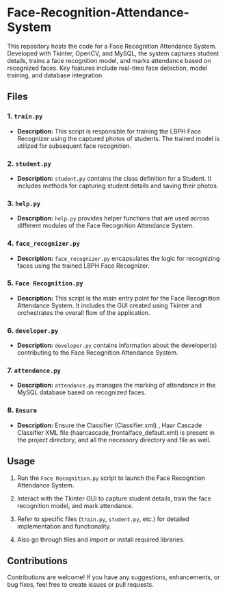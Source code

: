 # Face-Recognition-Attendance-System

This repository hosts the code for a Face Recognition Attendance System. Developed with Tkinter, OpenCV, and MySQL, the system captures student details, trains a face recognition model, and marks attendance based on recognized faces. Key features include real-time face detection, model training, and database integration.

## Files

### 1. `train.py`

- **Description:** This script is responsible for training the LBPH Face Recognizer using the captured photos of students. The trained model is utilized for subsequent face recognition.

### 2. `student.py`

- **Description:** `student.py` contains the class definition for a Student. It includes methods for capturing student details and saving their photos.

### 3. `help.py`

- **Description:** `help.py` provides helper functions that are used across different modules of the Face Recognition Attendance System.

### 4. `face_recognizer.py`

- **Description:** `face_recognizer.py` encapsulates the logic for recognizing faces using the trained LBPH Face Recognizer.

### 5. `Face Recognition.py`

- **Description:** This script is the main entry point for the Face Recognition Attendance System. It includes the GUI created using Tkinter and orchestrates the overall flow of the application.

### 6. `developer.py`

- **Description:** `developer.py` contains information about the developer(s) contributing to the Face Recognition Attendance System.

### 7. `attendance.py`

- **Description:** `attendance.py` manages the marking of attendance in the MySQL database based on recognized faces.

### 8. `Ensure`

- **Description:** Ensure the Classifier (Classifier.xml) , Haar Cascade Classifier XML file (haarcascade_frontalface_default.xml) is present in the project directory, and all the necessory directory and file as well.

## Usage

1. Run the `Face Recognition.py` script to launch the Face Recognition Attendance System.

2. Interact with the Tkinter GUI to capture student details, train the face recognition model, and mark attendance.

3. Refer to specific files (`train.py`, `student.py`, etc.) for detailed implementation and functionality.

4. Also go through files and import or install required libraries.

## Contributions

Contributions are welcome! If you have any suggestions, enhancements, or bug fixes, feel free to create issues or pull requests.
